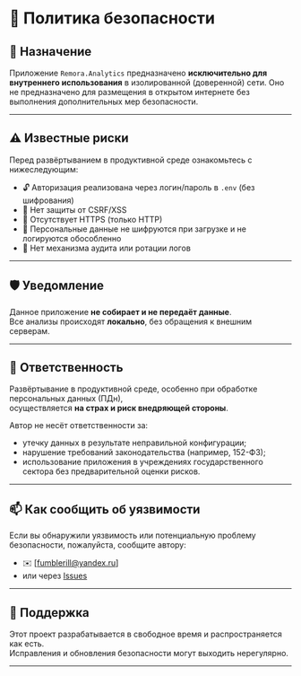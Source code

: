# 🔐 Политика безопасности

## 📌 Назначение

Приложение `Remora.Analytics` предназначено **исключительно для внутреннего использования** в изолированной (доверенной) сети. Оно не предназначено для размещения в открытом интернете без выполнения дополнительных мер безопасности.

---

## ⚠️ Известные риски

Перед развёртыванием в продуктивной среде ознакомьтесь с нижеследующим:

- 🔓 Авторизация реализована через логин/пароль в `.env` (без шифрования)
- 🔐 Нет защиты от CSRF/XSS
- 📡 Отсутствует HTTPS (только HTTP)
- 🧾 Персональные данные не шифруются при загрузке и не логируются обособленно
- 🧪 Нет механизма аудита или ротации логов

---

## 🛡 Уведомление

Данное приложение **не собирает и не передаёт данные**.  
Все анализы происходят **локально**, без обращения к внешним серверам.

---

## 🧾 Ответственность

Развёртывание в продуктивной среде, особенно при обработке персональных данных (ПДн),  
осуществляется **на страх и риск внедряющей стороны**.

Автор не несёт ответственности за:
- утечку данных в результате неправильной конфигурации;
- нарушение требований законодательства (например, 152-ФЗ);
- использование приложения в учреждениях государственного сектора без предварительной оценки рисков.

---

## 📫 Как сообщить об уязвимости

Если вы обнаружили уязвимость или потенциальную проблему безопасности, пожалуйста, сообщите автору:

- ✉️ [fumblerill@yandex.ru]
- или через [Issues](https://github.com/fumblerill/remora_analytics/issues)

---

## 🔄 Поддержка

Этот проект разрабатывается в свободное время и распространяется как есть.  
Исправления и обновления безопасности могут выходить нерегулярно.

---
